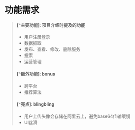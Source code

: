 # 功能需求
> #### [^主要功能]: 项目介绍时提及的功能  
> + 用户注册登录
> + 数据抓取
> + 发布、查看、修改、删除服务
> + 搜索
> + 运营管理
> #### [^额外功能]: bonus
> + 跨平台
> + 推荐算法
> #### [^亮点]: blingbling
> + 用户上传头像会存储在阿里云上，避免base64传输缓慢
> + UI丝滑

